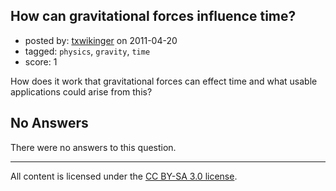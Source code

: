 ## How can gravitational forces influence time?

- posted by: [txwikinger](https://stackexchange.com/users/-1/40-txwikinger) on 2011-04-20
- tagged: `physics`, `gravity`, `time`
- score: 1

How does it work that gravitational forces can effect time and what usable applications could arise from this?

## No Answers

There were no answers to this question.


---

All content is licensed under the [CC BY-SA 3.0 license](https://creativecommons.org/licenses/by-sa/3.0/).
